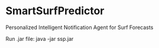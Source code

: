 # SmartSurfPredictor
Personalized Intelligent Notification Agent for Surf Forecasts

Run .jar file:
java -jar ssp<version>.jar


